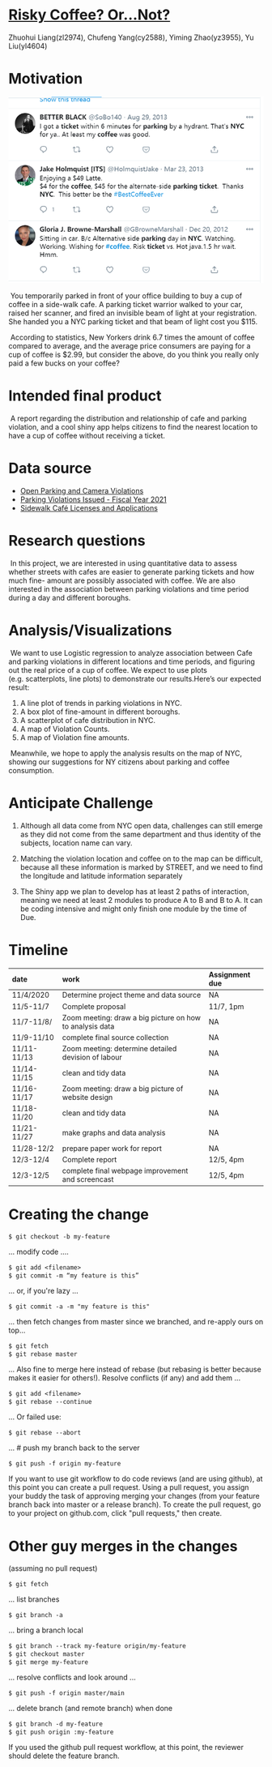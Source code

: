 [Risky Coffee? Or…Not?](https://zl2974.github.io/hot_coffee)
================
Zhuohui Liang(zl2974), Chufeng Yang(cy2588), Yiming Zhao(yz3955), Yu
Liu(yl4604)

# Motivation

![Tweets](./file/tweets.png)

 You temporarily parked in front of your office building to buy a cup of
coffee in a side-walk cafe. A parking ticket warrior walked to your car,
raised her scanner, and fired an invisible beam of light at your
registration. She handed you a NYC parking ticket and that beam of light
cost you $115.

 According to statistics, New Yorkers drink 6.7 times the amount of
coffee compared to average, and the average price consumers are paying
for a cup of coffee is $2.99, but consider the above, do you think you
really only paid a few bucks on your coffee?

# Intended final product

 A report regarding the distribution and relationship of cafe and
parking violation, and a cool shiny app helps citizens to find the
nearest location to have a cup of coffee without receiving a ticket.

# Data source

  - [Open Parking and Camera
    Violations](https://data.cityofnewyork.us/City-Government/Open-Parking-and-Camera-Violations/nc67-uf89)
  - [Parking Violations Issued - Fiscal
    Year 2021](https://data.cityofnewyork.us/City-Government/Parking-Violations-Issued-Fiscal-Year-2021/pvqr-7yc4)
  - [Sidewalk Café Licenses and
    Applications](https://data.cityofnewyork.us/Business/Sidewalk-Caf-Licenses-and-Applications/qcdj-rwhu)

# Research questions

 In this project, we are interested in using quantitative data to assess
whether streets with cafes are easier to generate parking tickets and
how much fine- amount are possibly associated with coffee. We are also
interested in the association between parking violations and time period
during a day and different boroughs.

# Analysis/Visualizations

 We want to use Logistic regression to analyze association between Cafe
and parking violations in different locations and time periods, and
figuring out the real price of a cup of coffee. We expect to use plots
(e.g. scatterplots, line plots) to demonstrate our results.Here’s our
expected result:

1.  A line plot of trends in parking violations in NYC.  
2.  A box plot of fine-amount in different boroughs.  
3.  A scatterplot of cafe distribution in NYC.  
4.  A map of Violation Counts.  
5.  A map of Violation fine amounts.

 Meanwhile, we hope to apply the analysis results on the map of NYC,
showing our suggestions for NY citizens about parking and coffee
consumption.

# Anticipate Challenge

1.  Although all data come from NYC open data, challenges can still
    emerge as they did not come from the same department and thus
    identity of the subjects, location name can vary.

2.  Matching the violation location and coffee on to the map can be
    difficult, because all these information is marked by STREET, and we
    need to find the longitude and latitude information separately

3.  The Shiny app we plan to develop has at least 2 paths of
    interaction, meaning we need at least 2 modules to produce A to B
    and B to A. It can be coding intensive and might only finish one
    module by the time of Due.

# Timeline

| date        | work                                                     | Assignment due |
| :---------- | :------------------------------------------------------- | :------------- |
| 11/4/2020   | Determine project theme and data source                  | NA             |
| 11/5-11/7   | Complete proposal                                        | 11/7, 1pm      |
| 11/7-11/8/  | Zoom meeting: draw a big picture on how to analysis data | NA             |
| 11/9-11/10  | complete final source collection                         | NA             |
| 11/11-11/13 | Zoom meeting: determine detailed devision of labour      | NA             |
| 11/14-11/15 | clean and tidy data                                      | NA             |
| 11/16-11/17 | Zoom meeting: draw a big picture of website design       | NA             |
| 11/18-11/20 | clean and tidy data                                      | NA             |
| 11/21-11/27 | make graphs and data analysis                            | NA             |
| 11/28-12/2  | prepare paper work for report                            | NA             |
| 12/3-12/4   | Complete report                                          | 12/5, 4pm      |
| 12/3-12/5   | complete final webpage improvement and screencast        | 12/5, 4pm      |


Creating the change
===================

    $ git checkout -b my-feature

... modify code ....

    $ git add <filename> 
    $ git commit -m “my feature is this”

... or, if you're lazy ...

    $ git commit -a -m "my feature is this"

... then fetch changes from master since we branched, and re-apply ours on top...

    $ git fetch
    $ git rebase master
    
... Also fine to merge here instead of rebase (but rebasing is better because makes it easier for others!). Resolve conflicts (if any) and add them ... 

    $ git add <filename>
    $ git rebase --continue

... Or failed use:

    $ git rebase --abort

... # push my branch back to the server

    $ git push -f origin my-feature 

If you want to use git workflow to do code reviews (and are using github), at this point you can create a pull request. Using a pull request, you assign your buddy the task of approving merging your changes (from your feature branch back into master or a release branch). To create the pull request, go to your project on github.com, click "pull requests," then create.


Other guy merges in the changes
===============================
(assuming no pull request)

    $ git fetch 

... list branches

    $ git branch -a

... bring a branch local

    $ git branch --track my-feature origin/my-feature
    $ git checkout master
    $ git merge my-feature

... resolve conflicts and look around ...

    $ git push -f origin master/main 

... delete branch (and remote branch) when done

    $ git branch -d my-feature 
    $ git push origin :my-feature 
    
If you used the github pull request workflow, at this point, the reviewer should delete the feature branch.